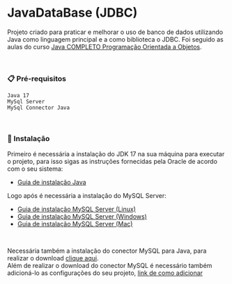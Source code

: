 # JavaDataBase (JDBC)

Projeto criado para praticar e melhorar o uso de banco de dados utilizando Java como linguagem principal e a como biblioteca o JDBC. Foi seguido as aulas do curso [Java COMPLETO Programação Orientada a Objetos](https://www.udemy.com/course/java-curso-completo/).

<br>

### 📋 Pré-requisitos

```
Java 17
MySql Server
MySql Connector Java
```
<br>

### 🔧 Instalação

Primeiro é necessária a instalação do JDK 17 na sua máquina para executar o projeto, para isso sigas as instruções fornecidas pela Oracle de acordo com o seu sistema:
<br>

* [Guia de instalação Java](https://docs.oracle.com/en/java/javase/17/install/overview-jdk-installation.html#GUID-8677A77F-231A-40F7-98B9-1FD0B48C346A)


Logo após é necessária a instalação do MySQL Server:

* [Guia de instalação MySQL Server (Linux)](https://dev.mysql.com/doc/mysql-installation-excerpt/5.7/en/linux-installation-debian.html)
* [Guia de instalação MySQL Server (Windows)](https://dev.mysql.com/doc/mysql-installation-excerpt/5.7/en/mysql-installer-setup.html)
* [Guia de instalação MySQL Server (Mac)](https://dev.mysql.com/doc/mysql-installation-excerpt/5.7/en/macos-installation-pkg.html)

<br>

Necessária também a instalação do conector MySQL para Java, para realizar o download [clique aqui](https://dev.mysql.com/downloads/file/?id=513754). <br>
Além de realizar o download do conector MySQL é necessário também adicioná-lo as configurações do seu projeto, [link de como adicionar](https://youtu.be/MtME-ERufu0)

<br>
